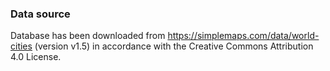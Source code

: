 ### Data source

Database has been downloaded from https://simplemaps.com/data/world-cities (version v1.5) in accordance with the Creative Commons Attribution 4.0 License.